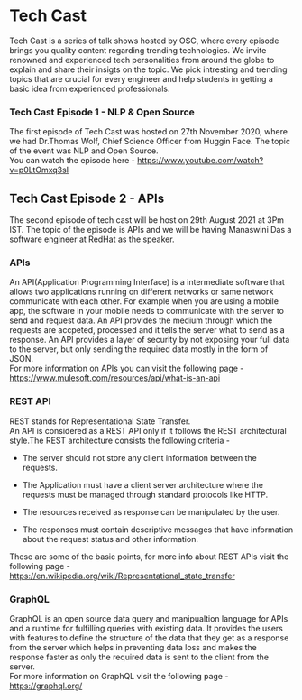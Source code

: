 # Tech Cast

Tech Cast is a series of talk shows hosted by OSC, where every episode brings you quality content regarding trending technologies. We invite renowned and experienced tech personalities from around the globe to explain and share their insigts on the topic. We pick intresting and trending topics that are crucial for every engineer and help students in getting a basic idea from experienced professionals.

### Tech Cast Episode 1 - NLP & Open Source

The first episode of Tech Cast was hosted on 27th November 2020, where we had Dr.Thomas Wolf, Chief Science Officer from Huggin Face. The topic of the event was NLP and Open Source.  
You can watch the episode here - https://www.youtube.com/watch?v=p0LtOmxq3sI

## Tech Cast Episode 2 - APIs

The second episode of tech cast will be host on 29th August 2021 at 3Pm IST. The topic of the episode is APIs and we will be having Manaswini Das a software engineer at RedHat as the speaker.

### APIs

An API(Application Programming Interface) is a intermediate software that allows two applications running on different networks or same network communicate with each other. For example when you are using a mobile app, the software in your mobile needs to communicate with the server to send and request data. An API provides the medium through which the requests are accpeted, processed and it tells the server what to send as a response. An API provides a layer of security by not exposing your full data to the server, but only sending the required data mostly in the form of JSON.  
For more information on APIs you can visit the following page - https://www.mulesoft.com/resources/api/what-is-an-api

### REST API

REST stands for Representational State Transfer.  
An API is considered as a REST API only if it follows the REST architectural style.The REST architecture consists the following criteria -  

*   The server should not store any client information between the requests.  

*   The Application must have a client server architecture where the requests must be managed through standard protocols like HTTP.  

*   The resources received as response can be manipulated by the user.  

*   The responses must contain descriptive messages that have information about the request status and other information.  

These are some of the basic points, for more info about REST APIs visit the following page - https://en.wikipedia.org/wiki/Representational_state_transfer  

### GraphQL

GraphQL is an open source data query and manipualtion language for APIs and a runtime for fulfilling queries with existing data. It provides the users with features to define the structure of the data that they get as a response from the server which helps in preventing data loss and makes the response faster as only the required data is sent to the client from the server.  
For more information on GraphQL visit the following page - https://graphql.org/
